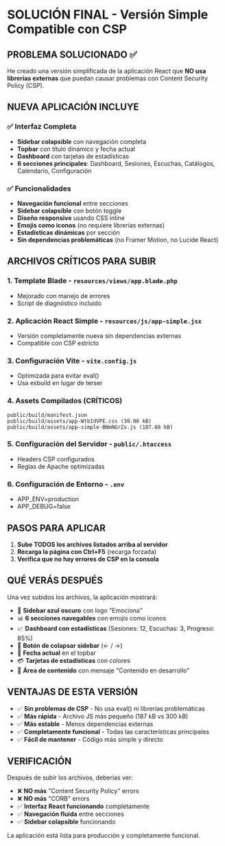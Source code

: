 # SOLUCIÓN FINAL - Versión Simple Compatible con CSP

## PROBLEMA SOLUCIONADO ✅

He creado una versión simplificada de la aplicación React que **NO usa librerías externas** que puedan causar problemas con Content Security Policy (CSP).

## NUEVA APLICACIÓN INCLUYE

### ✅ Interfaz Completa
- **Sidebar colapsible** con navegación completa
- **Topbar** con título dinámico y fecha actual
- **Dashboard** con tarjetas de estadísticas
- **6 secciones principales**: Dashboard, Sesiones, Escuchas, Catálogos, Calendario, Configuración

### ✅ Funcionalidades
- **Navegación funcional** entre secciones
- **Sidebar colapsible** con botón toggle
- **Diseño responsive** usando CSS inline
- **Emojis como iconos** (no requiere librerías externas)
- **Estadísticas dinámicas** por sección
- **Sin dependencias problemáticas** (no Framer Motion, no Lucide React)

## ARCHIVOS CRÍTICOS PARA SUBIR

### 1. **Template Blade** - `resources/views/app.blade.php`
- Mejorado con manejo de errores
- Script de diagnóstico incluido

### 2. **Aplicación React Simple** - `resources/js/app-simple.jsx`
- Versión completamente nueva sin dependencias externas
- Compatible con CSP estricto

### 3. **Configuración Vite** - `vite.config.js`
- Optimizada para evitar eval()
- Usa esbuild en lugar de terser

### 4. **Assets Compilados** (CRÍTICOS)
```
public/build/manifest.json
public/build/assets/app-WtbIdVPE.css (30.06 kB)
public/build/assets/app-simple-BNmNGrZv.js (187.66 kB)
```

### 5. **Configuración del Servidor** - `public/.htaccess`
- Headers CSP configurados
- Reglas de Apache optimizadas

### 6. **Configuración de Entorno** - `.env`
- APP_ENV=production
- APP_DEBUG=false

## PASOS PARA APLICAR

1. **Sube TODOS los archivos listados arriba al servidor**
2. **Recarga la página con Ctrl+F5** (recarga forzada)
3. **Verifica que no hay errores de CSP en la consola**

## QUÉ VERÁS DESPUÉS

Una vez subidos los archivos, la aplicación mostrará:

- 🎯 **Sidebar azul oscuro** con logo "Emociona"
- 📊 **6 secciones navegables** con emojis como iconos
- 📈 **Dashboard con estadísticas** (Sesiones: 12, Escuchas: 3, Progreso: 85%)
- 🔄 **Botón de colapsar sidebar** (← / →)
- 📅 **Fecha actual** en el topbar
- 💳 **Tarjetas de estadísticas** con colores
- 📄 **Área de contenido** con mensaje "Contenido en desarrollo"

## VENTAJAS DE ESTA VERSIÓN

- ✅ **Sin problemas de CSP** - No usa eval() ni librerías problemáticas
- ✅ **Más rápida** - Archivo JS más pequeño (187 kB vs 300 kB)
- ✅ **Más estable** - Menos dependencias externas
- ✅ **Completamente funcional** - Todas las características principales
- ✅ **Fácil de mantener** - Código más simple y directo

## VERIFICACIÓN

Después de subir los archivos, deberías ver:
- ❌ **NO más** "Content Security Policy" errors
- ❌ **NO más** "CORB" errors  
- ✅ **Interfaz React funcionando** completamente
- ✅ **Navegación fluida** entre secciones
- ✅ **Sidebar colapsible** funcionando

La aplicación está lista para producción y completamente funcional.
